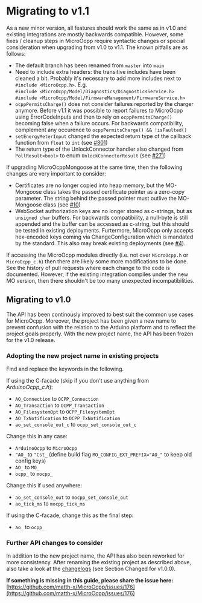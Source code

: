 # Migrating to v1.1

As a new minor version, all features should work the same as in v1.0 and existing integrations are mostly backwards compatible. However, some fixes / cleanup steps in MicroOcpp require syntactic changes or special consideration when upgrading from v1.0 to v1.1. The known pitfalls are as follows:

- The default branch has been renamed from `master` into `main`
- Need to include extra headers: the transitive includes have been cleaned a bit. Probably it's necessary to add more includes next to `#include <MicroOcpp.h>`. E.g.<br/>`#include <MicroOcpp/Model/Diagnostics/DiagnosticsService.h>`<br/>`#include <MicroOcpp/Model/FirmwareManagement/FirmwareService.h>`
- `ocppPermitsCharge()` does not consider failures reported by the charger anymore. Before v1.1 it was possible to report failures to MicroOcpp using ErrorCodeInputs and then to rely on `ocppPermitsCharge()` becoming false when a failure occurs. For backwards compatibility, complement any occurence to `ocppPermitsCharge() && !isFaulted()`
- `setEnergyMeterInput` changed the expected return type of the callback function from `float` to `int` (see [#301](https://github.com/matth-x/MicroOcpp/pull/301))
- The return type of the UnlockConnector handler also changed from `PollResult<bool>` to enum `UnlockConnectorResult` (see [#271](https://github.com/matth-x/MicroOcpp/pull/271))

If upgrading MicroOcppMongoose at the same time, then the following changes are very important to consider:

- Certificates are no longer copied into heap memory, but the MO-Mongoose class takes the passed certificate pointer as a zero-copy parameter. The string behind the passed pointer must outlive the MO-Mongoose class (see [#10](https://github.com/matth-x/MicroOcppMongoose/pull/10))
- WebSocket authorization keys are no longer stored as c-strings, but as `unsigned char` buffers. For backwards compatibility, a null-byte is still appended and the buffer can be accessed as c-string, but this should be tested in existing deployments. Furtermore, MicroOcpp only accepts hex-encoded keys coming via ChangeConfiguration which is mandated by the standard. This also may break existing deployments (see [#4](https://github.com/matth-x/MicroOcppMongoose/pull/4)).

If accessing the MicroOcpp modules directly (i.e. not over `MicroOcpp.h` or `MicroOcpp_c.h`) then there are likely some more modifications to be done. See the history of pull requests where each change to the code is documented. However, if the existing integration compiles under the new MO version, then there shouldn't be too many unexpected incompatibilities.

## Migrating to v1.0

The API has been continously improved to best suit the common use cases for MicroOcpp. Moreover, the project has been given a new name to prevent confusion with the relation to the Arduino platform and to reflect the project goals properly. With the new project name, the API has been frozen for the v1.0 release.

### Adopting the new project name in existing projects

Find and replace the keywords in the following.

If using the C-facade (skip if you don't use anything from *ArduinoOcpp_c.h*):

- `AO_Connection` to `OCPP_Connection`
- `AO_Transaction` to `OCPP_Transaction`
- `AO_FilesystemOpt` to `OCPP_FilesystemOpt`
- `AO_TxNotification` to `OCPP_TxNotification`
- `ao_set_console_out_c` to `ocpp_set_console_out_c`

Change this in any case:

- `ArduinoOcpp` to `MicroOcpp`
- `"AO_` to `"Cst_` (define build flag `MO_CONFIG_EXT_PREFIX="AO_"` to keep old config keys)
- `AO_` to `MO_`
- `ocpp_` to `mocpp_`

Change this if used anywhere:

- `ao_set_console_out` to `mocpp_set_console_out`
- `ao_tick_ms` to `mocpp_tick_ms`

If using the C-facade, change this as the final step:

- `ao_` to `ocpp_`

### Further API changes to consider

In addition to the new project name, the API has also been reworked for more consistency. After renaming the existing project as described above, also take a look at the [changelogs](https://github.com/matth-x/MicroOcpp/blob/1.0.x/CHANGELOG.md) (see Section Changed for v1.0.0).

**If something is missing in this guide, please share the issue here:** [https://github.com/matth-x/MicroOcpp/issues/176](https://github.com/matth-x/MicroOcpp/issues/176)
